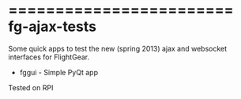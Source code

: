 ========================
fg-ajax-tests
========================

Some quick apps to test the new (spring 2013) ajax and websocket interfaces for FlightGear.

* fggui - Simple PyQt app


Tested on RPI





